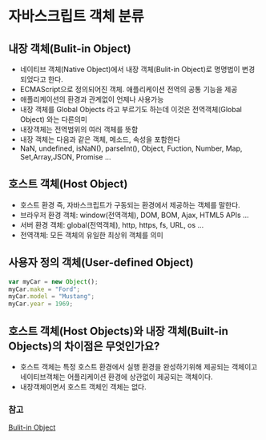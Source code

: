 # 자바스크립트 객체 분류

## 내장 객체(Bulit-in Object)

- 네이티브 객체(Native Object)에서 내장 객체(Bulit-in Object)로 명명법이 변경되었다고 한다.
- ECMAScript으로 정의되어진 객체. 애플리케이션 전역의 공통 기능을 제공
- 애플리케이션의 환경과 관계없이 언제나 사용가능
- 내장 객체를 Global Objects 라고 부르기도 하는데 이것은 전역객체(Global Object) 와는 다른의미
- 내장객체는 전역범위의 여러 객체를 뜻함
- 내장 객체는 다음과 같은 객체, 메소드, 속성을 포함한다
- NaN, undefined, isNaN(), parseInt(), Object, Fuction, Number, Map, Set,Array,JSON, Promise ...

## 호스트 객체(Host Object)

- 호스트 환경 즉, 자바스크립트가 구동되는 환경에서 제공하는 객체를 말한다.
- 브라우저 환경 객체: window(전역객체), DOM, BOM, Ajax, HTML5 APIs ...
- 서버 환경 객체: global(전역객체), http, https, fs, URL, os ...
- 전역객체: 모든 객체의 유일한 최상위 객체를 의미

## 사용자 정의 객체(User-defined Object)

```javascript
var myCar = new Object();
myCar.make = "Ford";
myCar.model = "Mustang";
myCar.year = 1969;
```

## 호스트 객체(Host Objects)와 내장 객체(Built-in Objects)의 차이점은 무엇인가요?

- 호스트 객체는 특정 호스트 환경에서 실행 환경을 완성하기위해 제공되는 객체이고 네이티브객체는 어플리케이션 환경에 상관없이 제공되는 객체이다.
- 내장객체이면서 호스트 객체인 객체는 없다.

### 참고

[Bulit-in Object](https://developer.mozilla.org/ko/docs/Web/JavaScript/Reference/Global_Objects)
